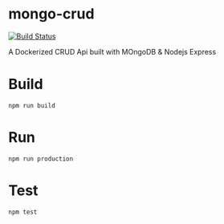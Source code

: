 # mongo-crud

[![Build Status](https://travis-ci.org/mmennis/docker-crud-api.svg?branch=master)](https://travis-ci.org/mmennis/docker-crud-api)

A Dockerized CRUD Api built with MOngoDB & Nodejs Express

# Build
`npm run build`

# Run
`npm run production`

# Test
`npm test`

